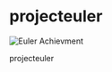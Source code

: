 projecteuler
============
![Euler Achievment](https://projecteuler.net/profile/ChiefAchiever.png)

projecteuler

